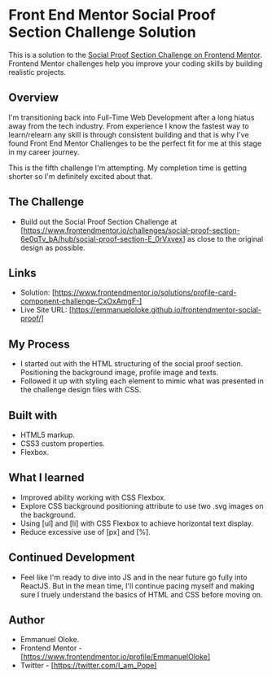 # Front End Mentor Social Proof Section Challenge Solution

This is a solution to the [Social Proof Section Challenge on Frontend Mentor](https://www.frontendmentor.io/challenges/social-proof-section-6e0qTv_bA/hub/social-proof-section-E_0rVxvex). Frontend Mentor challenges help you improve your coding skills by building realistic projects.

## Overview

I'm transitioning back into Full-Time Web Development after a long hiatus away from the tech industry. From experience I know the fastest way to learn/relearn any skill is through consistent building and that is why I've found Front End Mentor Challenges to be the perfect fit for me at this stage in my career journey.

This is the fifth challenge I'm attempting. My completion time is getting shorter so I'm definitely excited about that.

## The Challenge

- Build out the Social Proof Section Challenge at [https://www.frontendmentor.io/challenges/social-proof-section-6e0qTv_bA/hub/social-proof-section-E_0rVxvex] as close to the original design as possible.

## Links

- Solution: [https://www.frontendmentor.io/solutions/profile-card-component-challenge-CxOxAmgF-]
- Live Site URL: [https://emmanueloloke.github.io/frontendmentor-social-proof/]

## My Process

- I started out with the HTML structuring of the social proof section. Positioning the background image, profile image and texts.
- Followed it up with styling each element to mimic what was presented in the challenge design files with CSS.

## Built with

- HTML5 markup.
- CSS3 custom properties.
- Flexbox.

## What I learned

- Improved ability working with CSS Flexbox.
- Explore CSS background positioning attribute to use two .svg images on the background.
- Using [ul] and [li] with CSS Flexbox to achieve horizontal text display.
- Reduce excessive use of [px] and [%].

## Continued Development

- Feel like I'm ready to dive into JS and in the near future go fully into ReactJS. But in the mean time, I'll continue pacing myself and making sure I truely understand the basics of HTML and CSS before moving on.

## Author

- Emmanuel Oloke.
- Frontend Mentor - [https://www.frontendmentor.io/profile/EmmanuelOloke]
- Twitter - [https://twitter.com/I_am_Pope]
